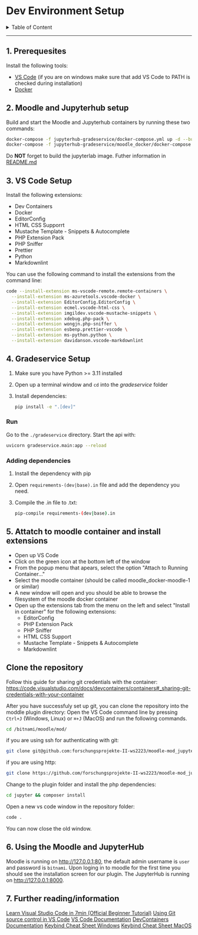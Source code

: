 # Dev Environment Setup

<details>
  <summary>Table of Content</summary>

> 1. [Prerequesites](#1-prerequesites)
> 1. [Moodle and Jupyterhub setup](#2-moodle-and-jupyterhub-setup)
> 1. [VS Code Setup](#3-vs-code-setup)
> 1. [Gradeservice Setup](#4-gradeservice-setup)
> 1. [Attatch to moodle container and install extensions](#5-attatch-to-moodle-container-and-install-extensions)
> 1. [Using the Moodle and JupyterHub](#6-using-the-moodle-and-jupyterhub)
> 1. [Further reading/information](#7-further-readinginformation)

</details>

---

## 1. Prerequesites

Install the following tools:

- [VS Code](https://code.visualstudio.com/) (if you are on windows make sure that add VS Code to PATH is checked during installation)
- [Docker](https://www.docker.com/)

## 2. Moodle and Jupyterhub setup

Build and start the Moodle and Jupyterhub containers by running these two commands:

```sh
docker-compose -f jupyterhub-gradeservice/docker-compose.yml up -d --build
docker-compose -f jupyterhub-gradeservice/moodle_docker/docker-compose.yml up -d --build
```

Do **NOT** forget to build the jupyterlab image. Futher information in [README.md](README.md)

## 3. VS Code Setup

Install the following extensions:

- Dev Containers
- Docker
- EditorConfig
- HTML CSS Supporrt
- Mustache Template - Snippets & Autocomplete
- PHP Extension Pack
- PHP Sniffer
- Prettier
- Python
- Markdownlint

You can use the following command to install the extensions from the command line:

```sh
code --install-extension ms-vscode-remote.remote-containers \
  --install-extension ms-azuretools.vscode-docker \
  --install-extension EditorConfig.EditorConfig \
  --install-extension ecmel.vscode-html-css \
  --install-extension imgildev.vscode-mustache-snippets \
  --install-extension xdebug.php-pack \
  --install-extension wongjn.php-sniffer \
  --install-extension esbenp.prettier-vscode \
  --install-extension ms-python.python \
  --install-extension davidanson.vscode-markdownlint
```

## 4. Gradeservice Setup

1. Make sure you have Python >= 3.11 installed
1. Open up a terminal window and `cd` into the _gradeservice_ folder
1. Install dependencies:

   ```sh
   pip install -e ".[dev]"
   ```

### Run

Go to the `./gradeservice` directory. Start the api with:

```sh
uvicorn gradeservice.main:app --reload
```

### Adding dependencies

1. Install the dependency with pip
1. Open `requirements-(dev|base).in` file and add the dependency you need.
1. Compile the .in file to .txt:

   ```sh
   pip-compile requirements-(dev|base).in
   ```

## 5. Attatch to moodle container and install extensions

- Open up VS Code
- Click on the green icon at the bottom left of the window
- From the popup menu that apears, select the option "Attach to Running Container..."
- Select the moodle container (should be called moodle_docker-moodle-1 or similar)
- A new window will open and you should be able to browse the filesystem of the moodle docker container
- Open up the extensions tab from the menu on the left and select "Install in container" for the following extensions:
  - EditorConfig
  - PHP Extension Pack
  - PHP Sniffer
  - HTML CSS Support
  - Mustache Template - Snippets & Autocomplete
  - Markdownlint

## Clone the repository

Follow this guide for sharing git credentials with the container: <https://code.visualstudio.com/docs/devcontainers/containers#_sharing-git-credentials-with-your-container>

After you have successfuly set up git, you can clone the repository into the moddle plugin directory:
Open the VS Code command line by pressing `Ctrl+J` (Windows, Linux) or `⌘+J` (MacOS) and run the following commands.

```sh
cd /bitnami/moodle/mod/
```

if you are using ssh for authenticating with git:

```sh
git clone git@github.com:forschungsprojekte-II-ws2223/moodle-mod_jupyter.git ./jupyter
```

if you are using http:

```sh
git clone https://github.com/forschungsprojekte-II-ws2223/moodle-mod_jupyter.git ./jupyter
```

Change to the plugin folder and install the php dependencies:

```sh
cd jupyter && composer install
```

Open a new vs code window in the repository folder:

```sh
code .
```

You can now close the old window.

## 6. Using the Moodle and JupyterHub

Moodle is running on <http://127.0.0.1:80>, the default admin username is `user` and password is `bitnami`.
Upon loging in to moodle for the first time you should see the installation screen for our plugin.
The JupyterHub is running on <http://127.0.0.1:8000>.

## 7. Further reading/information

[Learn Visual Studio Code in 7min (Official Beginner Tutorial)](https://code.visualstudio.com/docs/introvideos/basics)
[Using Git source control in VS Code](https://code.visualstudio.com/docs/sourcecontrol/overview)
[VS Code Documentation](https://code.visualstudio.com/docs)
[DevContainers Documentation](https://code.visualstudio.com/docs/devcontainers/containers)
[Keybind Cheat Sheet Windows](https://code.visualstudio.com/shortcuts/keyboard-shortcuts-windows.pdf)
[Keybind Cheat Sheet MacOS](https://code.visualstudio.com/shortcuts/keyboard-shortcuts-macos.pdf)
